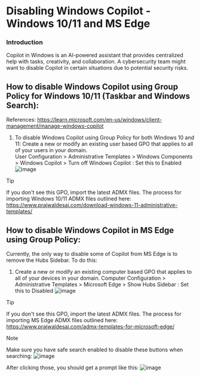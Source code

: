 # Disabling Windows Copilot - Windows 10/11 and MS Edge

### Introduction
Copilot in Windows is an AI-powered assistant that provides centralized help with tasks, creativity, and collaboration. 
A cybersecurity team might want to disable Copilot in certain situations due to potential security risks. 

## How to disable Windows Copilot using Group Policy for Windows 10/11 (Taskbar and Windows Search):
References: https://learn.microsoft.com/en-us/windows/client-management/manage-windows-copilot

1. To disable Windows Copilot using Group Policy for both Windows 10 and 11: Create a new or modify an existing user based GPO that applies to all of your users in your domain.  
  User Configuration > Administrative Templates > Windows Components > Windows Copilot > Turn off Windows Copilot : Set this to Enabled
  ![image](https://github.com/msab05/Disabling-Windows-Copilot/assets/61631832/53be7b05-af24-4fbc-8393-776732e29406)

> [!TIP]
> If you don't see this GPO, import the latest ADMX files. The process for importing Windows 10/11 ADMX files outlined here: https://www.prajwaldesai.com/download-windows-11-administrative-templates/




## How to disable Windows Copilot in MS Edge using Group Policy:
Currently, the only way to disable some of Copilot from MS Edge is to remove the Hubs Sidebar. To do this:

1. Create a new or modify an existing computer based GPO that applies to all of your devices in your domain.
Computer Configuration > Administrative Templates > Microsoft Edge > Show Hubs Sidebar : Set this to Disabled
![image](https://github.com/msab05/Disabling-Windows-Copilot/assets/61631832/54682aba-66da-4755-9323-70db440b91b2)

> [!TIP]
> If you don't see this GPO, import the latest ADMX files. The process for importing MS Edge ADMX files outlined here: https://www.prajwaldesai.com/admx-templates-for-microsoft-edge/

> [!NOTE]
> Make sure you have safe search enabled to disable these buttons when searching:
>  ![image](https://github.com/msab05/Disabling-Windows-Copilot/assets/61631832/b723a405-14de-4ac6-bfd4-cc0ba19a2630)
 
  After clicking those, you should get a prompt like this:
  ![image](https://github.com/msab05/Disabling-Windows-Copilot/assets/61631832/8fd5e18b-7af8-4d87-bf1e-6bbe8a254242)


